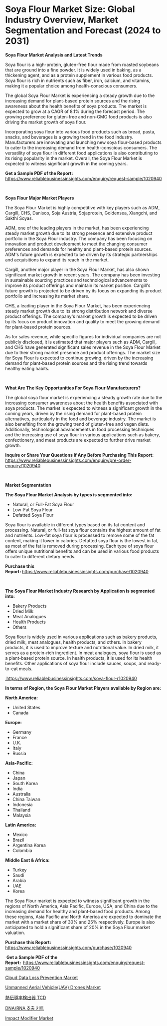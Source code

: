 <p><h1>Soya Flour Market Size: Global Industry Overview, Market Segmentation and Forecast (2024 to 2031)</h1></p><p><strong>Soya Flour Market Analysis and Latest Trends</strong></p>
<p><p>Soya flour is a high-protein, gluten-free flour made from roasted soybeans that are ground into a fine powder. It is widely used in baking, as a thickening agent, and as a protein supplement in various food products. Soya flour is rich in nutrients such as fiber, iron, calcium, and vitamins, making it a popular choice among health-conscious consumers.</p><p>The global Soya Flour Market is experiencing a steady growth due to the increasing demand for plant-based protein sources and the rising awareness about the health benefits of soya products. The market is expected to grow at a CAGR of 8.1% during the forecast period. The growing preference for gluten-free and non-GMO food products is also driving the market growth of soya flour.</p><p>Incorporating soya flour into various food products such as bread, pasta, snacks, and beverages is a growing trend in the food industry. Manufacturers are innovating and launching new soya flour-based products to cater to the increasing demand from health-conscious consumers. The versatility of soya flour in different food applications is also contributing to its rising popularity in the market. Overall, the Soya Flour Market is expected to witness significant growth in the coming years.</p></p>
<p><strong>Get a Sample PDF of the Report:&nbsp;</strong> <a href="https://www.reliablebusinessinsights.com/enquiry/request-sample/1020940">https://www.reliablebusinessinsights.com/enquiry/request-sample/1020940</a></p>
<p>&nbsp;</p>
<p><strong>Soya Flour Major Market Players</strong></p>
<p><p>The Soya Flour Market is highly competitive with key players such as ADM, Cargill, CHS, Danisco, Soja Austria, Sojaprotein, Goldensea, Xiangchi, and Sakthi Soyas. </p><p>ADM, one of the leading players in the market, has been experiencing steady market growth due to its strong presence and extensive product portfolio in the Soya Flour industry. The company has been focusing on innovation and product development to meet the changing consumer preferences and demands for healthy and plant-based protein sources. ADM's future growth is expected to be driven by its strategic partnerships and acquisitions to expand its reach in the market.</p><p>Cargill, another major player in the Soya Flour Market, has also shown significant market growth in recent years. The company has been investing in sustainable sourcing practices and technological advancements to improve its product offerings and maintain its market position. Cargill's future growth is projected to be driven by its focus on expanding its product portfolio and increasing its market share.</p><p>CHS, a leading player in the Soya Flour Market, has been experiencing steady market growth due to its strong distribution network and diverse product offerings. The company's market growth is expected to be driven by its focus on product innovation and quality to meet the growing demand for plant-based protein sources.</p><p>As for sales revenue, while specific figures for individual companies are not publicly disclosed, it is estimated that major players such as ADM, Cargill, and CHS have generated significant sales revenue in the Soya Flour Market due to their strong market presence and product offerings. The market size for Soya Flour is expected to continue growing, driven by the increasing demand for plant-based protein sources and the rising trend towards healthy eating habits.</p></p>
<p>&nbsp;</p>
<p><strong>What Are The Key Opportunities For Soya Flour Manufacturers?</strong></p>
<p><p>The global soya flour market is experiencing a steady growth rate due to the increasing consumer awareness about the health benefits associated with soya products. The market is expected to witness a significant growth in the coming years, driven by the rising demand for plant-based protein alternatives, particularly in the food and beverage industry. The market is also benefiting from the growing trend of gluten-free and vegan diets. Additionally, technological advancements in food processing techniques and the increasing use of soya flour in various applications such as bakery, confectionery, and meat products are expected to further drive market growth.</p></p>
<p><strong>Inquire or Share Your Questions If Any Before Purchasing This Report:</strong> <a href="https://www.reliablebusinessinsights.com/enquiry/pre-order-enquiry/1020940">https://www.reliablebusinessinsights.com/enquiry/pre-order-enquiry/1020940</a></p>
<p>&nbsp;</p>
<p><strong>Market Segmentation</strong></p>
<p><strong>The Soya Flour Market Analysis by types is segmented into:</strong></p>
<p><ul><li>Natural, or Full-Fat Soya Flour</li><li>Low-Fat Soya Flour</li><li>Defatted Soya Flour</li></ul></p>
<p><p>Soya flour is available in different types based on its fat content and processing. Natural, or full-fat soya flour contains the highest amount of fat and nutrients. Low-fat soya flour is processed to remove some of the fat content, making it lower in calories. Defatted soya flour is the lowest in fat, as most of the fat is removed during processing. Each type of soya flour offers unique nutritional benefits and can be used in various food products to cater to different dietary needs.</p></p>
<p><strong>Purchase this Report:&nbsp;</strong><a href="https://www.reliablebusinessinsights.com/purchase/1020940">https://www.reliablebusinessinsights.com/purchase/1020940</a></p>
<p>&nbsp;</p>
<p><strong>The Soya Flour Market Industry Research by Application is segmented into:</strong></p>
<p><ul><li>Bakery Products</li><li>Dried Milk</li><li>Meat Analogues</li><li>Health Products</li><li>Others</li></ul></p>
<p><p>Soya flour is widely used in various applications such as bakery products, dried milk, meat analogues, health products, and others. In bakery products, it is used to improve texture and nutritional value. In dried milk, it serves as a protein-rich ingredient. In meat analogues, soya flour is used as a plant-based protein source. In health products, it is used for its health benefits. Other applications of soya flour include sauces, soups, and ready-to-eat meals.</p></p>
<p><a href="https://www.reliablebusinessinsights.com/soya-flour-r1020940">&nbsp;https://www.reliablebusinessinsights.com/soya-flour-r1020940</a></p>
<p><strong>In terms of Region, the Soya Flour Market Players available by Region are:</strong></p>
<p>
    <p> <strong> North America: </strong>
        <ul>
            <li>United States</li>
            <li>Canada</li>
        </ul>
        </p> 
    <p> <strong> Europe: </strong>
        <ul>
            <li>Germany</li>
            <li>France</li>
            <li>U.K.</li>
            <li>Italy</li>
            <li>Russia</li>
        </ul>
        </p> 
    <p> <strong> Asia-Pacific: </strong>
        <ul>
            <li>China</li>
            <li>Japan</li>
            <li>South Korea</li>
            <li>India</li>
            <li>Australia</li>
            <li>China Taiwan</li>
            <li>Indonesia</li>
            <li>Thailand</li>
            <li>Malaysia</li>
        </ul>
        </p> 
    <p> <strong> Latin America: </strong>
        <ul>
            <li>Mexico</li>
            <li>Brazil</li>
            <li>Argentina Korea</li>
            <li>Colombia</li>
        </ul>
        </p> 
    <p> <strong> Middle East & Africa: </strong>
        <ul>
            <li>Turkey</li>
            <li>Saudi</li>
            <li>Arabia</li>
            <li>UAE</li>
            <li>Korea</li>
        </ul>
    </p>
    </p>
<p><p>The Soya Flour market is expected to witness significant growth in the regions of North America, Asia Pacific, Europe, USA, and China due to the increasing demand for healthy and plant-based food products. Among these regions, Asia Pacific and North America are expected to dominate the market with a market share of 30% and 25% respectively. Europe is also anticipated to hold a significant share of 20% in the Soya Flour market valuation.</p></p>
<p><strong>Purchase this Report: </strong><a href="https://www.reliablebusinessinsights.com/purchase/1020940">https://www.reliablebusinessinsights.com/purchase/1020940</a></p>
<p>&nbsp;<strong>Get a Sample PDF of the Report:&nbsp;&nbsp;</strong><a href="https://www.reliablebusinessinsights.com/enquiry/request-sample/1020940">https://www.reliablebusinessinsights.com/enquiry/request-sample/1020940</a></p>
<p><strong></strong></p>
<p><p><a href="https://github.com/crlaem461/Market-Research-Report-List-1/blob/main/cloud-data-loss-prevention-market.md">Cloud Data Loss Prevention Market</a></p><p><a href="https://www.linkedin.com/pulse/unmanned-aerial-vehicleuav-drones-market-research-report-its-tplsc">Unmanned Aerial Vehicle(UAV) Drones Market</a></p><p><a href="https://github.com/klon646/Market-Research-Report-List-2/blob/main/3387589122802.md">熱伝導率検出器 TCD</a></p><p><a href="https://github.com/bvubpqd5241630/Market-Research-Report-List-3/blob/main/6628071128742.md">DNA/RNA 추출 키트</a></p><p><a href="https://www.linkedin.com/pulse/insights-impact-modifier-industry-market-financial-status-size-r74lc?trackingId=5dpxyv7FadwIvnDea7tsYQ%3D%3D">Impact Modifier Market</a></p></p>